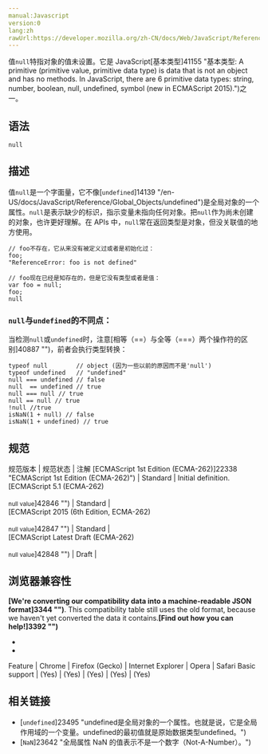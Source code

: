 ```yaml
---
manual:Javascript
version:0
lang:zh
rawUrl:https://developer.mozilla.org/zh-CN/docs/Web/JavaScript/Reference/Global_Objects/null#
---
```






值`null`特指对象的值未设置。它是 JavaScript[基本类型]41155 "基本类型: A primitive (primitive value, primitive data type) is data that is not an object and has no methods. In JavaScript, there are 6 primitive data types: string, number, boolean, null, undefined, symbol (new in ECMAScript 2015).")之一。


## 语法<a name="Syntax"></a>

```
null
```

## 描述<a name="Description"></a>


值`null`是一个字面量，它不像[`undefined`]14139 "/en-US/docs/JavaScript/Reference/Global_Objects/undefined")是全局对象的一个属性。`null`是表示缺少的标识，指示变量未指向任何对象。把`null`作为尚未创建的对象，也许更好理解。在 APIs 中，`null`常在返回类型是对象，但没关联值的地方使用。


```
// foo不存在，它从来没有被定义过或者是初始化过：
foo;
"ReferenceError: foo is not defined"

// foo现在已经是知存在的，但是它没有类型或者是值：
var foo = null; 
foo;
null
```








### `null`与`undefined`的不同点：<a name="null_与_undefined_的不同点："></a>


当检测`null`或`undefined`时，注意[相等（==）与全等（===）两个操作符的区别]40887 "")，前者会执行类型转换：


```
typeof null        // object (因为一些以前的原因而不是'null')
typeof undefined   // "undefined"
null === undefined // false
null  == undefined // true
null === null // true
null == null // true
!null //true
isNaN(1 + null) // false
isNaN(1 + undefined) // true
```





## 规范<a name="规范"></a>

规范版本 | 规范状态 | 注解 
[ECMAScript 1st Edition (ECMA-262)]22338 "ECMAScript 1st Edition (ECMA-262)") | Standard | Initial definition. 
[ECMAScript 5.1 (ECMA-262)<br></br><small>null value</small>]42846 "") | Standard |  
[ECMAScript 2015 (6th Edition, ECMA-262)<br></br><small>null value</small>]42847 "") | Standard |  
[ECMAScript Latest Draft (ECMA-262)<br></br><small>null value</small>]42848 "") | Draft |  


## 浏览器兼容性<a name="浏览器兼容性"></a>


**[We&#39;re converting our compatibility data into a machine-readable JSON format]3344 "")**. This compatibility table still uses the old format, because we haven&#39;t yet converted the data it contains.**[Find out how you can help!]3392 "")**


* 
* 

Feature | Chrome | Firefox (Gecko) | Internet Explorer | Opera | Safari 
Basic support | (Yes) | (Yes) | (Yes) | (Yes) | (Yes) 




## 相关链接<a name="See_also"></a>

* [`undefined`]23495 "undefined是全局对象的一个属性。也就是说，它是全局作用域的一个变量。undefined的最初值就是原始数据类型undefined。")
* [`NaN`]23642 "全局属性 NaN 的值表示不是一个数字（Not-A-Number）。")



